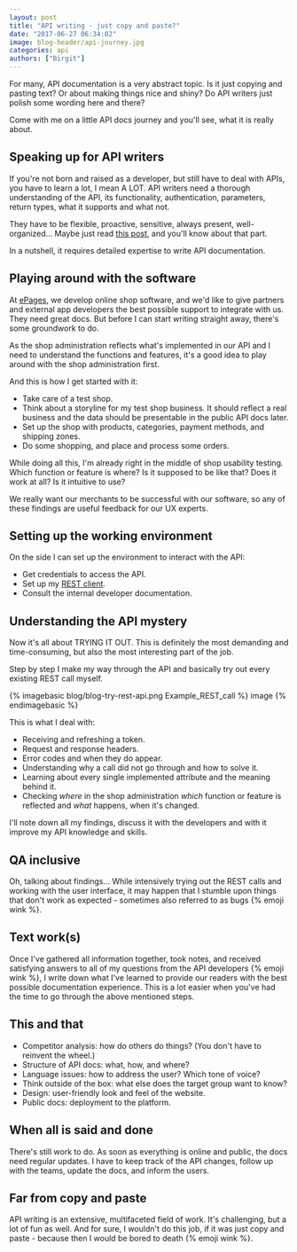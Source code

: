 ```yaml
---
layout: post
title: "API writing - just copy and paste?"
date: "2017-06-27 06:34:02"
image: blog-header/api-journey.jpg
categories: api
authors: ["Birgit"]
---
```


For many, API documentation is a very abstract topic.
Is it just copying and pasting text?
Or about making things nice and shiny?
Do API writers just polish some wording here and there?

Come with me on a little API docs journey and you'll see, what it is really about.

## Speaking up for API writers

If you're not born and raised as a developer, but still have to deal with APIs, you have to learn a lot, I mean A LOT.
API writers need a thorough understanding of the API, its functionality, authentication, parameters, return types, what it supports and what not.

They have to be flexible, proactive, sensitive, always present, well-organized...
Maybe just read [this post](https://developer.epages.com/blog/2016/11/30/what-its-like-to-be-an-agile-technical-writer.html), and you'll know about that part.

In a nutshell, it requires detailed expertise to write API documentation.

## Playing around with the software

At [ePages](https://www.epages.com/en/), we develop online shop software, and we'd like to give partners and external app developers the best possible support to integrate with us.
They need great docs.
But before I can start writing straight away, there's some groundwork to do.

As the shop administration reflects what's implemented in our API and I need to understand the functions and features, it's a good idea to play around with the shop administration first.

And this is how I get started with it:

* Take care of a test shop.
* Think about a storyline for my test shop business.
It should reflect a real business and the data should be presentable in the public API docs later.
* Set up the shop with products, categories, payment methods, and shipping zones.
* Do some shopping, and place and process some orders.

While doing all this, I'm already right in the middle of shop usability testing.
Which function or feature is where?
Is it supposed to be like that?
Does it work at all?
Is it intuitive to use?

We really want our merchants to be successful with our software, so any of these findings are useful feedback for our UX experts.

## Setting up the working environment

On the side I can set up the environment to interact with the API:

* Get credentials to access the API.
* Set up my [REST client](https://paw.cloud/).
* Consult the internal developer documentation.

## Understanding the API mystery

Now it's all about TRYING IT OUT.
This is definitely the most demanding and time-consuming, but also the most interesting part of the job.

Step by step I make my way through the API and basically try out every existing REST call myself.

{% imagebasic blog/blog-try-rest-api.png Example_REST_call %} image {% endimagebasic %}

This is what I deal with:

* Receiving and refreshing a token.
* Request and response headers.
* Error codes and when they do appear.
* Understanding why a call did not go through and how to solve it.
* Learning about every single implemented attribute and the meaning behind it.
* Checking *where* in the shop administration *which* function or feature is reflected and *what* happens, when it's changed.

I'll note down all my findings, discuss it with the developers and with it improve my API knowledge and skills.

## QA inclusive

Oh, talking about findings...
While intensively trying out the REST calls and working with the user interface, it may happen that I stumble upon things that don't work as expected - sometimes also referred to as bugs {% emoji wink %}.

## Text work(s)

Once I've gathered all information together, took notes, and received satisfying answers to all of my questions from the API developers {% emoji wink %}, I write down what I've learned to provide our readers with the best possible documentation experience.
This is a lot easier when you've had the time to go through the above mentioned steps.

## This and that

* Competitor analysis: how do others do things?
(You don't have to reinvent the wheel.)
* Structure of API docs: what, how, and where?
* Language issues: how to address the user?
Which tone of voice?
* Think outside of the box: what else does the target group want to know?
* Design: user-friendly look and feel of the website.
* Public docs: deployment to the platform.

## When all is said and done

There's still work to do.
As soon as everything is online and public, the docs need regular updates.
I have to keep track of the API changes, follow up with the teams, update the docs, and inform the users.

## Far from copy and paste

API writing is an extensive, multifaceted field of work.
It's challenging, but a lot of fun as well.
And for sure, I wouldn't do this job, if it was just copy and paste - because then I would be bored to death {% emoji wink %}.
